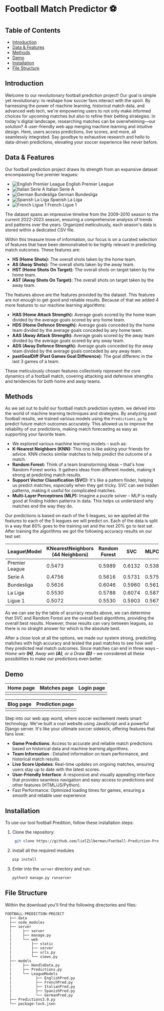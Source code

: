 # Football Match Predictor ⚽


## Table of Contents  

- [Introduction](#introduction)
- [Data & Features](#data--features)
- [Methods](#methods)
- [Demo](#demo)
- [Installation](#installation)
- [File Structure](#file-structure)

## Introduction
Welcome to our revolutionary football prediction project! Our goal is simple yet revolutionary: to reshape how soccer fans interact with the sport.
 By harnessing the power of machine learning, historical match data, and advanced web tech, we're empowering users to not only make informed choices
 for upcoming matches but also to refine their betting strategies. In today's digital landscape, researching matches can be overwhelming—our solution?
 A user-friendly web app merging machine learning and intuitive design. Here, users access predictions, live scores, and more, all seamlessly
 integrated. Say goodbye to exhaustive research and hello to data-driven predictions, elevating your soccer experience like never before.

## Data & Features

Our football prediction project draws its strength from an expansive dataset encompassing five premier leagues: 
- ![English Premier League](https://raw.githubusercontent.com/stevenrskelton/flag-icon/master/png/16/country-4x3/gb.png "English Premier League") English Premier League
- ![ Italian Serie A](https://raw.githubusercontent.com/stevenrskelton/flag-icon/master/png/16/country-4x3/it.png " Italian Serie A")  Italian Serie A
- ![German Bundesliga](https://raw.githubusercontent.com/stevenrskelton/flag-icon/master/png/16/country-4x3/de.png "German Bundesliga") German Bundesliga
- ![ Spanish La Liga](https://raw.githubusercontent.com/stevenrskelton/flag-icon/master/png/16/country-4x3/es.png " Spanish La Liga")  Spanish La Liga
- ![French Ligue 1](https://raw.githubusercontent.com/stevenrskelton/flag-icon/master/png/16/country-4x3/fr.png "French Ligue 1") French Ligue 1

The dataset spans an impressive timeline from the 2009-2010 season to the current 2022-2023 season, ensuring a comprehensive analysis of 
trends and patterns over the years. Organized meticulously, each season's data is stored within a dedicated CSV file.

Within this treasure trove of information, our focus is on a curated selection of features that have been demonstrated to be highly relevant in
 predicting match outcomes. These features are:

- **HS (Home Shots):** The overall shots taken by the home team.
- **AS (Away Shots):** The overall shots taken by the away team.
- **HST (Home Shots On Target):** The overall shots on target taken by the home team.
- **AST (Away Shots On Target):** The overall shots on target taken by the away team.

The features above are the features provided by the dataset. This features are not enough to get good and reliable results. Because of that we added 4 more features to our machine learning algorithms:
- **HAS (Home Attack Strength):** Average goals scored by the home team divided by the average goals scored by any home team.
- **HDS (Home Defence Strength):** Average goals conceded by the home team divided by the average goals conceded by any home team.
- **AAS (Away Attack Strength):** Average goals scored by the away team divided by the average goals scored by any away team.
- **ADS (Away Defence Strength):** Average goals conceded by the away team divided by the average goals conceded by any away team.
- **pastGoalDiff (Past Games Goal Difference):** The goal differenc in the last 3 games of a team.

These meticulously chosen features collectively represent the core dynamics of a football match, covering attacking and defensive strengths and
 tendencies for both home and away teams.

## Methods

As we set out to build our football match prediction system, we delved into the world of machine learning techniques and strategies. By analyzing past football results, we trained various models using the `Predictions.py` to predict future match outcomes accurately. This allowed us to improve the reliability of our predictions, making match forecasting as easy as supporting your favorite team.

- We explored various machine learning models – such as:
 -  **K-Nearest Neighbors (KNN):** This one is like asking your friends for advice. KNN checks similar matches to help predict the outcome of a match.
  -  **Random Forest:** Think of a team brainstorming ideas – that's how Random Forest works. It gathers ideas from different models, making it strong at predicting match results.
  -  **Support Vector Classification (SVC):** It's like a pattern finder, helping us predict matches, especially when they get tricky. SVC can see hidden patterns, making it useful for complicated matches.
  -  **Multi-Layer Perceptrons (MLP):** Imagine a puzzle solver – MLP is really good at finding hidden patterns in data. This helps us understand why matches end the way they do.

Our predictions is based on each of the 5 leagues, so we applied all the features to each of the 5 leagues we will predict on. Each of the data is split in a way that 80% goes to the training set and the rest 20% go to test set.
After training the algorithms we got the following accuracy results on our test set:

| League\Model | KNearestNeighbors (44 Neighbors) | Random Forest | SVC | MLPClassifier |
|----------|----------|----------|----------|----------|
| Premier League | 0.5473 | 0.5989 | 0.6132 | 0.5387 |
| Serie A | 0.4756 | 0.5616 | 0.5731 | 0.5759 |
| Bundesliga | 0.5616 | 0.6046 | 0.5960 | 0.5616 |
| La Liga | 0.5530 | 0.5788 | 0.6074 | 0.5874 |
| Ligue 1 | 0.5072 | 0.5530 | 0.5903 | 0.5673 |

As we can see by the table of acurracy results above, we can determine that SVC and Random Forest are the overall best algorithms, providing the overall best results. However, these results can vary between leagues, so there is no straight answer for which is the absolute best.

After a close look at all the options, we made our system strong, predicting matches with high accuracy and tested the past matches to see how well they predicted real match outcomes. Since matches can end in three ways – *Home win __(H)__, Away win __(A)__, or a Draw __(D)__* – we considered all these possibilities to make our predictions even better.


## Demo

| Home page | Matches page | Login page  |
| --- | --- | ---  |
|  | | 

| Blog page | Prediction page | 
| --- | --- | 
|  |   | 



Step into our web app world, where soccer excitement meets smart technology. We've built a cool website using JavaScript and a powerful Django server. It's like your ultimate soccer sidekick, offering features that fans love:

- **Game Predictions**: Access to accurate and reliable match predictions based on historical data and machine learning algorithms.
- **Team Information** : Detailed information on team performance, and historical match results.
- **Live Score Updates**: Real-time updates on ongoing matches, ensuring users stay up to date with the latest scores.
- **User-Friendly Interface**: A responsive and visually appealing interface that provides seamless navigation and easy access to predictions and other features (HTML/JS/Python).
- Fast Performance: Optimized loading times for games, ensuring a smooth and reliable user experience


## Installation

To use our tool football Predition, follow these installation steps:

1. Clone the repository:

   ```bash
    git clone https://github.com/lielZilberman/Football-Prediction-Project.git

2. Install all the required modules
    ```bash
   pip install

3. Enter into the `server` directory and run:
   ```bash
   python3 manage.py runserver

## File Structure

Within the download you'll find the following directories and files:

```
FOOTBALL-PREDICTION-PROJECT
  ├── data
  ├── node_modules
  ├── server
  |     ├── server
  |     ├── manage.py
  |     └── web
  |         ├── static
  |         ├── server
  |         ├── urls.py
  |         └── views.py
  ├── models
  |     ├── HandleData.py
  |     ├── Predictions.py
  |     └── LeagueModels
  |           ├── EnglishPred.py
  |           ├── FrenchPred.py
  |           ├── ItalianPred.py
  |           ├── SpanishPred.py
  |           └── GermanPred.py
  ├── Predictions3.0.py
  └── package-lock.json

```



